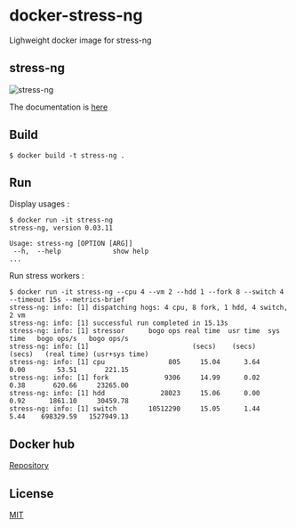 # docker-stress-ng
Lighweight docker image for stress-ng


## stress-ng

![stress-ng](http://kernel.ubuntu.com/~cking/stress-ng/stress-ng-small.png)

The documentation is [here](http://kernel.ubuntu.com/~cking/stress-ng/)

## Build

```
$ docker build -t stress-ng .
```

## Run

Display usages :

```
$ docker run -it stress-ng
stress-ng, version 0.03.11

Usage: stress-ng [OPTION [ARG]]
 --h,  --help             show help
...
```

Run stress workers :

```
$ docker run -it stress-ng --cpu 4 --vm 2 --hdd 1 --fork 8 --switch 4 --timeout 15s --metrics-brief
stress-ng: info: [1] dispatching hogs: 4 cpu, 8 fork, 1 hdd, 4 switch, 2 vm
stress-ng: info: [1] successful run completed in 15.13s
stress-ng: info: [1] stressor      bogo ops real time  usr time  sys time   bogo ops/s   bogo ops/s
stress-ng: info: [1]                          (secs)    (secs)    (secs)   (real time) (usr+sys time)
stress-ng: info: [1] cpu                805     15.04      3.64      0.00        53.51       221.15
stress-ng: info: [1] fork              9306     14.99      0.02      0.38       620.66     23265.00
stress-ng: info: [1] hdd              28023     15.06      0.00      0.92      1861.10     30459.78
stress-ng: info: [1] switch        10512290     15.05      1.44      5.44    698329.59   1527949.13
```

## Docker hub

[Repository](https://hub.docker.com/r/lorel/docker-stress-ng/)

## License

[MIT](LICENSE)
